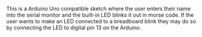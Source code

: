  This is a Arduino Uno compatible sketch where the user enters their name into the serial monitor and the built-in LED blinks it out in morse code. If the user wants to make an LED connected to a breadboard blink they may do so by connecting the LED to digital pin 13 on the Arduino.
